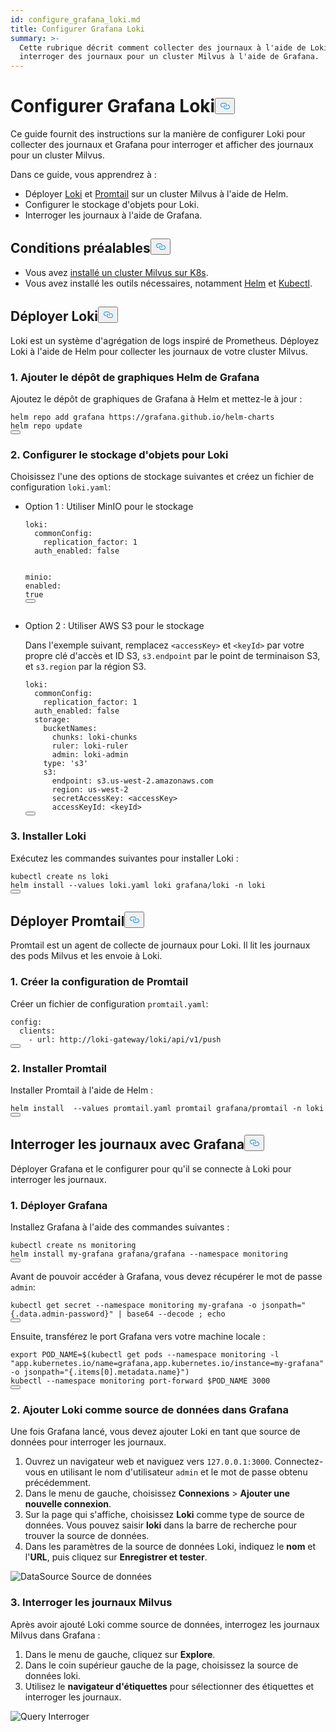 ```yaml
---
id: configure_grafana_loki.md
title: Configurer Grafana Loki
summary: >-
  Cette rubrique décrit comment collecter des journaux à l'aide de Loki et
  interroger des journaux pour un cluster Milvus à l'aide de Grafana.
---
```

<h1 id="Configure-Grafana-Loki" class="common-anchor-header">Configurer Grafana Loki<button data-href="#Configure-Grafana-Loki" class="anchor-icon" translate="no">
      <svg translate="no"
        aria-hidden="true"
        focusable="false"
        height="20"
        version="1.1"
        viewBox="0 0 16 16"
        width="16"
      >
        <path
          fill="#0092E4"
          fill-rule="evenodd"
          d="M4 9h1v1H4c-1.5 0-3-1.69-3-3.5S2.55 3 4 3h4c1.45 0 3 1.69 3 3.5 0 1.41-.91 2.72-2 3.25V8.59c.58-.45 1-1.27 1-2.09C10 5.22 8.98 4 8 4H4c-.98 0-2 1.22-2 2.5S3 9 4 9zm9-3h-1v1h1c1 0 2 1.22 2 2.5S13.98 12 13 12H9c-.98 0-2-1.22-2-2.5 0-.83.42-1.64 1-2.09V6.25c-1.09.53-2 1.84-2 3.25C6 11.31 7.55 13 9 13h4c1.45 0 3-1.69 3-3.5S14.5 6 13 6z"
        ></path>
      </svg>
    </button></h1><p>Ce guide fournit des instructions sur la manière de configurer Loki pour collecter des journaux et Grafana pour interroger et afficher des journaux pour un cluster Milvus.</p>
<p>Dans ce guide, vous apprendrez à :</p>
<ul>
<li>Déployer <a href="https://grafana.com/docs/loki/latest/get-started/overview/">Loki</a> et <a href="https://grafana.com/docs/loki/latest/send-data/promtail/">Promtail</a> sur un cluster Milvus à l'aide de Helm.</li>
<li>Configurer le stockage d'objets pour Loki.</li>
<li>Interroger les journaux à l'aide de Grafana.</li>
</ul>
<h2 id="Prerequisites" class="common-anchor-header">Conditions préalables<button data-href="#Prerequisites" class="anchor-icon" translate="no">
      <svg translate="no"
        aria-hidden="true"
        focusable="false"
        height="20"
        version="1.1"
        viewBox="0 0 16 16"
        width="16"
      >
        <path
          fill="#0092E4"
          fill-rule="evenodd"
          d="M4 9h1v1H4c-1.5 0-3-1.69-3-3.5S2.55 3 4 3h4c1.45 0 3 1.69 3 3.5 0 1.41-.91 2.72-2 3.25V8.59c.58-.45 1-1.27 1-2.09C10 5.22 8.98 4 8 4H4c-.98 0-2 1.22-2 2.5S3 9 4 9zm9-3h-1v1h1c1 0 2 1.22 2 2.5S13.98 12 13 12H9c-.98 0-2-1.22-2-2.5 0-.83.42-1.64 1-2.09V6.25c-1.09.53-2 1.84-2 3.25C6 11.31 7.55 13 9 13h4c1.45 0 3-1.69 3-3.5S14.5 6 13 6z"
        ></path>
      </svg>
    </button></h2><ul>
<li>Vous avez <a href="/docs/fr/install_cluster-helm.md">installé un cluster Milvus sur K8s</a>.</li>
<li>Vous avez installé les outils nécessaires, notamment <a href="https://helm.sh/docs/intro/install/">Helm</a> et <a href="https://kubernetes.io/docs/tasks/tools/">Kubectl</a>.</li>
</ul>
<h2 id="Deploy-Loki" class="common-anchor-header">Déployer Loki<button data-href="#Deploy-Loki" class="anchor-icon" translate="no">
      <svg translate="no"
        aria-hidden="true"
        focusable="false"
        height="20"
        version="1.1"
        viewBox="0 0 16 16"
        width="16"
      >
        <path
          fill="#0092E4"
          fill-rule="evenodd"
          d="M4 9h1v1H4c-1.5 0-3-1.69-3-3.5S2.55 3 4 3h4c1.45 0 3 1.69 3 3.5 0 1.41-.91 2.72-2 3.25V8.59c.58-.45 1-1.27 1-2.09C10 5.22 8.98 4 8 4H4c-.98 0-2 1.22-2 2.5S3 9 4 9zm9-3h-1v1h1c1 0 2 1.22 2 2.5S13.98 12 13 12H9c-.98 0-2-1.22-2-2.5 0-.83.42-1.64 1-2.09V6.25c-1.09.53-2 1.84-2 3.25C6 11.31 7.55 13 9 13h4c1.45 0 3-1.69 3-3.5S14.5 6 13 6z"
        ></path>
      </svg>
    </button></h2><p>Loki est un système d'agrégation de logs inspiré de Prometheus. Déployez Loki à l'aide de Helm pour collecter les journaux de votre cluster Milvus.</p>
<h3 id="1-Add-Grafanas-Helm-Chart-Repository" class="common-anchor-header">1. Ajouter le dépôt de graphiques Helm de Grafana</h3><p>Ajoutez le dépôt de graphiques de Grafana à Helm et mettez-le à jour :</p>
<pre><code translate="no">helm repo <span class="hljs-keyword">add</span> grafana https:<span class="hljs-comment">//grafana.github.io/helm-charts</span>
helm repo update
<button class="copy-code-btn"></button></code></pre>
<h3 id="2-Configure-Object-Storage-for-Loki" class="common-anchor-header">2. Configurer le stockage d'objets pour Loki</h3><p>Choisissez l'une des options de stockage suivantes et créez un fichier de configuration <code translate="no">loki.yaml</code>:</p>
<ul>
<li><p>Option 1 : Utiliser MinIO pour le stockage</p>
<pre><code translate="no" class="language-yaml"><span class="hljs-attr">loki</span>:
  <span class="hljs-attr">commonConfig</span>:
    <span class="hljs-attr">replication_factor</span>: <span class="hljs-number">1</span>
  <span class="hljs-attr">auth_enabled</span>: <span class="hljs-literal">false</span>

<span class="hljs-attr">minio</span>:
  <span class="hljs-attr">enabled</span>: <span class="hljs-literal">true</span>
<button class="copy-code-btn"></button></code></pre></li>
<li><p>Option 2 : Utiliser AWS S3 pour le stockage</p>
<p>Dans l'exemple suivant, remplacez <code translate="no">&lt;accessKey&gt;</code> et <code translate="no">&lt;keyId&gt;</code> par votre propre clé d'accès et ID S3, <code translate="no">s3.endpoint</code> par le point de terminaison S3, et <code translate="no">s3.region</code> par la région S3.</p>
<pre><code translate="no" class="language-yaml">loki:
  commonConfig:
    replication_factor: 1
  auth_enabled: <span class="hljs-literal">false</span>
  storage:
    bucketNames:
      chunks: loki-chunks
      ruler: loki-ruler
      admin: loki-admin
    <span class="hljs-built_in">type</span>: <span class="hljs-string">&#x27;s3&#x27;</span>
    s3:
      endpoint: s3.us-west-2.amazonaws.com
      region: us-west-2
      secretAccessKey: &lt;accessKey&gt;
      accessKeyId: &lt;keyId&gt;
<button class="copy-code-btn"></button></code></pre></li>
</ul>
<h3 id="3-Install-Loki" class="common-anchor-header">3. Installer Loki</h3><p>Exécutez les commandes suivantes pour installer Loki :</p>
<pre><code translate="no" class="language-shell">kubectl create ns loki
helm install --values loki.yaml loki grafana/loki -n loki
<button class="copy-code-btn"></button></code></pre>
<h2 id="Deploy-Promtail" class="common-anchor-header">Déployer Promtail<button data-href="#Deploy-Promtail" class="anchor-icon" translate="no">
      <svg translate="no"
        aria-hidden="true"
        focusable="false"
        height="20"
        version="1.1"
        viewBox="0 0 16 16"
        width="16"
      >
        <path
          fill="#0092E4"
          fill-rule="evenodd"
          d="M4 9h1v1H4c-1.5 0-3-1.69-3-3.5S2.55 3 4 3h4c1.45 0 3 1.69 3 3.5 0 1.41-.91 2.72-2 3.25V8.59c.58-.45 1-1.27 1-2.09C10 5.22 8.98 4 8 4H4c-.98 0-2 1.22-2 2.5S3 9 4 9zm9-3h-1v1h1c1 0 2 1.22 2 2.5S13.98 12 13 12H9c-.98 0-2-1.22-2-2.5 0-.83.42-1.64 1-2.09V6.25c-1.09.53-2 1.84-2 3.25C6 11.31 7.55 13 9 13h4c1.45 0 3-1.69 3-3.5S14.5 6 13 6z"
        ></path>
      </svg>
    </button></h2><p>Promtail est un agent de collecte de journaux pour Loki. Il lit les journaux des pods Milvus et les envoie à Loki.</p>
<h3 id="1-Create-Promtail-Configuration" class="common-anchor-header">1. Créer la configuration de Promtail</h3><p>Créer un fichier de configuration <code translate="no">promtail.yaml</code>:</p>
<pre><code translate="no" class="language-yaml">config:
  clients:
    - url: http://loki-gateway/loki/api/v1/push
<button class="copy-code-btn"></button></code></pre>
<h3 id="2-Install-Promtail" class="common-anchor-header">2. Installer Promtail</h3><p>Installer Promtail à l'aide de Helm :</p>
<pre><code translate="no" class="language-shell">helm install  --values promtail.yaml promtail grafana/promtail -n loki
<button class="copy-code-btn"></button></code></pre>
<h2 id="Query-Logs-with-Grafana" class="common-anchor-header">Interroger les journaux avec Grafana<button data-href="#Query-Logs-with-Grafana" class="anchor-icon" translate="no">
      <svg translate="no"
        aria-hidden="true"
        focusable="false"
        height="20"
        version="1.1"
        viewBox="0 0 16 16"
        width="16"
      >
        <path
          fill="#0092E4"
          fill-rule="evenodd"
          d="M4 9h1v1H4c-1.5 0-3-1.69-3-3.5S2.55 3 4 3h4c1.45 0 3 1.69 3 3.5 0 1.41-.91 2.72-2 3.25V8.59c.58-.45 1-1.27 1-2.09C10 5.22 8.98 4 8 4H4c-.98 0-2 1.22-2 2.5S3 9 4 9zm9-3h-1v1h1c1 0 2 1.22 2 2.5S13.98 12 13 12H9c-.98 0-2-1.22-2-2.5 0-.83.42-1.64 1-2.09V6.25c-1.09.53-2 1.84-2 3.25C6 11.31 7.55 13 9 13h4c1.45 0 3-1.69 3-3.5S14.5 6 13 6z"
        ></path>
      </svg>
    </button></h2><p>Déployer Grafana et le configurer pour qu'il se connecte à Loki pour interroger les journaux.</p>
<h3 id="1-Deploy-Grafana" class="common-anchor-header">1. Déployer Grafana</h3><p>Installez Grafana à l'aide des commandes suivantes :</p>
<pre><code translate="no" class="language-shell">kubectl create ns monitoring
helm install my-grafana grafana/grafana --namespace monitoring
<button class="copy-code-btn"></button></code></pre>
<p>Avant de pouvoir accéder à Grafana, vous devez récupérer le mot de passe <code translate="no">admin</code>:</p>
<pre><code translate="no" class="language-shell">kubectl get secret --namespace monitoring my-grafana -o jsonpath=<span class="hljs-string">&quot;{.data.admin-password}&quot;</span> | <span class="hljs-built_in">base64</span> --decode ; <span class="hljs-built_in">echo</span>
<button class="copy-code-btn"></button></code></pre>
<p>Ensuite, transférez le port Grafana vers votre machine locale :</p>
<pre><code translate="no" class="language-shell"><span class="hljs-keyword">export</span> <span class="hljs-variable constant_">POD_NAME</span>=$(kubectl get pods --namespace monitoring -l <span class="hljs-string">&quot;app.kubernetes.io/name=grafana,app.kubernetes.io/instance=my-grafana&quot;</span> -o jsonpath=<span class="hljs-string">&quot;{.items[0].metadata.name}&quot;</span>)
kubectl --namespace monitoring port-forward $POD_NAME <span class="hljs-number">3000</span>
<button class="copy-code-btn"></button></code></pre>
<h3 id="2-Add-Loki-as-a-Data-Source-in-Grafana" class="common-anchor-header">2. Ajouter Loki comme source de données dans Grafana</h3><p>Une fois Grafana lancé, vous devez ajouter Loki en tant que source de données pour interroger les journaux.</p>
<ol>
<li>Ouvrez un navigateur web et naviguez vers <code translate="no">127.0.0.1:3000</code>. Connectez-vous en utilisant le nom d'utilisateur <code translate="no">admin</code> et le mot de passe obtenu précédemment.</li>
<li>Dans le menu de gauche, choisissez <strong>Connexions</strong> &gt; <strong>Ajouter une nouvelle connexion</strong>.</li>
<li>Sur la page qui s'affiche, choisissez <strong>Loki</strong> comme type de source de données. Vous pouvez saisir <strong>loki</strong> dans la barre de recherche pour trouver la source de données.</li>
<li>Dans les paramètres de la source de données Loki, indiquez le <strong>nom</strong> et l'<strong>URL</strong>, puis cliquez sur <strong>Enregistrer et tester</strong>.</li>
</ol>
<p>
  
   <span class="img-wrapper"> <img translate="no" src="/docs/v2.5.x/assets/datasource.jpg" alt="DataSource" class="doc-image" id="datasource" />
   </span> <span class="img-wrapper"> <span>Source de données</span> </span></p>
<h3 id="3-Query-Milvus-Logs" class="common-anchor-header">3. Interroger les journaux Milvus</h3><p>Après avoir ajouté Loki comme source de données, interrogez les journaux Milvus dans Grafana :</p>
<ol>
<li>Dans le menu de gauche, cliquez sur <strong>Explore</strong>.</li>
<li>Dans le coin supérieur gauche de la page, choisissez la source de données loki.</li>
<li>Utilisez le <strong>navigateur d'étiquettes</strong> pour sélectionner des étiquettes et interroger les journaux.</li>
</ol>
<p>
  
   <span class="img-wrapper"> <img translate="no" src="/docs/v2.5.x/assets/milvuslog.jpg" alt="Query" class="doc-image" id="query" />
   </span> <span class="img-wrapper"> <span>Interroger</span> </span></p>
